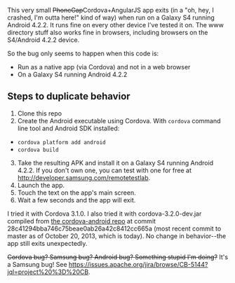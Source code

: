 This very small ~~PhoneGap~~Cordova+AngularJS app exits (in a "oh, hey, I crashed, I'm outta here!" kind of way) when run on a Galaxy S4 running Android 4.2.2. It runs fine on every other device I've tested it on. The www directory stuff also works fine in browsers, including browsers on the S4/Android 4.2.2 device.

So the bug only seems to happen when this code is:

* Run as a native app (via Cordova) and not in a web browser
* On a Galaxy S4 running Android 4.2.2

## Steps to duplicate behavior

1. Clone this repo
2. Create the Android executable using Cordova. With `cordova` command line tool and Android SDK installed: 
  - `cordova platform add android`
  - `cordova build`
3. Take the resulting APK and install it on a Galaxy S4 running Android 4.2.2. If you don't own one, you can test with one for free at http://developer.samsung.com/remotetestlab.
4. Launch the app.
5. Touch the text on the app's main screen.
6. Wait a few seconds and the app will exit.

I tried it with Cordova 3.1.0. I also tried it with cordova-3.2.0-dev.jar compiled from [the cordova-android repo](https://github.com/apache/cordova-android) at commit 28c41294bba746c75beae0ab26a42c8412cc665a (most recent commit to master as of October 20, 2013, which is today). No change in behavior--the app still exits unexpectedly.

~~Cordova bug? Samsung bug? Android bug? Something stupid I'm doing?~~ It's a Samsung bug! See https://issues.apache.org/jira/browse/CB-5144?jql=project%20%3D%20CB.


